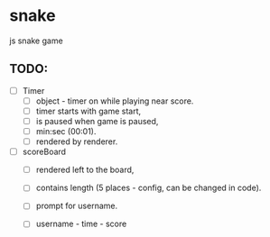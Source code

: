 # snake
js snake game
## TODO:
- [ ] Timer
    + [ ] object - timer on while playing near score. 
    + [ ]  timer starts with game start, 
    + [ ]  is paused when game is paused, 
    + [ ]  min:sec (00:01). 
    + [ ]  rendered by renderer. 
- [ ] scoreBoard 
    + [ ]  rendered left to the board, 
    + [ ]  contains length (5 places - config, can be changed in code). 
    + [ ]  prompt for username.
    + [ ]  username - time - score
       
